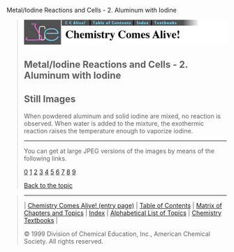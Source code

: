 





 Metal/Iodine Reactions and Cells - 2. Aluminum with Iodine
 



> ![Chemistry Comes Alive!](ccahead.gif)
> 
> 
> 
> 
> 
> 
> 
> 
> 
> ## Metal/Iodine Reactions and Cells - 2. Aluminum with Iodine
> 
> 
> 
> 
> ## Still Images
> 
> 
> 
> 
> 
> 
> 
> 
> 
>  When powdered aluminum and solid iodine are mixed, no reaction is 
observed. When water is added to the mixture, the exothermic reaction raises the 
temperature enough to vaporize iodine.
>  
> 
> 
> 
> 
> 
> 
> ---
> 
> 
>  You can get at large JPEG versions of the images by means of the following links.
>    
> 
> 
> [0](../../STILLS/METALI2/METI2AIR/64JPG48/0.JPG) 
> [1](../../STILLS/METALI2/METI2AIR/64JPG48/1.JPG) 
> [2](../../STILLS/METALI2/METI2AIR/64JPG48/2.JPG) 
> [3](../../STILLS/METALI2/METI2AIR/64JPG48/3.JPG) 
> [4](../../STILLS/METALI2/METI2AIR/64JPG48/4.JPG) 
> [5](../../STILLS/METALI2/METI2AIR/64JPG48/5.JPG) 
> [6](../../STILLS/METALI2/METI2AIR/64JPG48/6.JPG) 
> [7](../../STILLS/METALI2/METI2AIR/64JPG48/7.JPG) 
> [8](../../STILLS/METALI2/METI2AIR/64JPG48/8.JPG) 
> [9](../../STILLS/METALI2/METI2AIR/64JPG48/9.JPG) 
> 
> 
> 
> 
> [Back to the topic](../../MAIN/METALI2/PAGE1.HTM)



> ---
> 
> 
>  |
>  [Chemistry Comes Alive! (entry page)](../../INDEX.HTM) 
>  |
>  [Table of Contents](../../CONTENTS.HTM) 
>  |
>  [Matrix of Chapters and Topics](../../MATRIX.HTM) 
>  |
>  [Index](../../WORDS.HTM) 
>  |
>  [Alphabetical List of Topics](../../ALPHATOP.HTM) 
>  |
>  [Chemistry Textbooks](../../BOOKS.HTM) 
>  |
>  
>  © 1999 Division of Chemical Education, Inc.,
American Chemical Society. All rights reserved.





